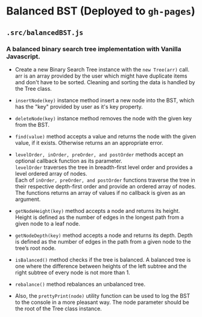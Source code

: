 # Balanced BST (Deployed to `gh-pages`)
## `.src/balancedBST.js`

### A balanced binary search tree implementation with Vanilla Javascript.
+ Create a new Binary Search Tree instance with the `new Tree(arr)` call. arr is an array provided by the user which might have duplicate items and don't have to be sorted. Cleaning and sorting the data is handled by the Tree class.

+ `insertNode(key)` instance method insert a new node into the BST, which has the "key" provided by user as it's key property.

+ `deleteNode(key)` instance method removes the node with the given key from the BST.

+ `find(value)` method accepts a value and returns the node with the given value, if it exists. Otherwise returns an an appropriate error.

+ `levelOrder, inOrder, preOrder, and postOrder` methods accept an optional callback function as its parameter.<br>
`levelOrder` traverses the tree in breadth-first level order and provides a level ordered array of nodes.<br>
Each of `inOrder, preOrder, and postOrder` functions traverse the tree in their respective depth-first order and provide an ordered array of nodes.<br>
The functions returns an array of values if no callback is given as an argument.

+ `getNodeHeight(key)` method accepts a node and returns its height. Height is defined as the number of edges in the longest path from a given node to a leaf node.

+ `getNodeDepth(key)` method accepts a node and returns its depth. Depth is defined as the number of edges in the path from a given node to the tree’s root node.

+ `isBalanced()` method checks if the tree is balanced. A balanced tree is one where the difference between heights of the left subtree and the right subtree of every node is not more than 1.

+ `rebalance()` method rebalances an unbalanced tree.

+ Also, the `prettyPrint(node)` utility function can be used to log the BST to the console in a more pleasant way. The node parameter should be the root of the Tree class instance.